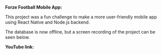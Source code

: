 **Forze Football Mobile App:**

This project was a fun challenge to make a more user-friendly mobile app using React Native and Node.js backend.

The database is now offline, but a screen recording of the project can be seen below.

**YouTube link:**
